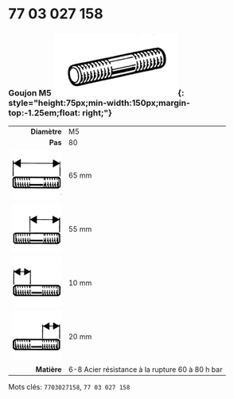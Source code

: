 # 77 03 027 158

### Goujon M5 ![](../assets/images/parts/stud.png){: style="height:75px;min-width:150px;margin-top:-1.25em;float: right;"}

|   |   |
|---:|---|
**Diamètre** | M5
**Pas** | 80
![](../assets/images/stud_total.png) | 65 mm
![](../assets/images/stud_total_right.png) | 55 mm
![](../assets/images/stud_left.png) | 10 mm
![](../assets/images/stud_right.png) | 20 mm
**Matière** | 6-8 Acier résistance à la rupture 60 à 80 h bar

Mots clés: `7703027158`, `77 03 027 158`
